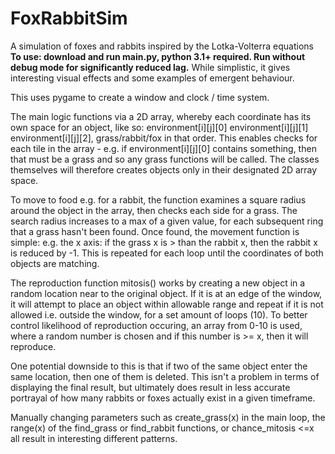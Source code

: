 # FoxRabbitSim
A simulation of foxes and rabbits inspired by the Lotka-Volterra equations
**To use: download and run main.py, python 3.1+ required. Run without debug mode for significantly reduced lag.**
While simplistic, it gives interesting visual effects and some examples of emergent behaviour.

This uses pygame to create a window and clock / time system.

The main logic functions via a 2D array, whereby each coordinate has its own space for an object, like so: environment[i][j][0] environment[i][j][1] environment[i][j][2], grass/rabbit/fox in that order. This enables checks for each tile in the array - e.g. if environment[i][j][0] contains something, then that must be a grass and so any grass functions will be called. The classes themselves will therefore creates objects only in their designated 2D array space.

To move to food e.g. for a rabbit, the function examines a square radius around the object in the array, then checks each side for a grass. The search radius increases to a max of a given value, for each subsequent ring that a grass hasn't been found. Once found, the movement function is simple: e.g. the x axis: if the grass x is > than the rabbit x, then the rabbit x is reduced by -1. This is repeated for each loop until the coordinates of both objects are matching.

The reproduction function mitosis() works by creating a new object in a random location near to the original object. If it is at an edge of the window, it will attempt to place an object within allowable range and repeat if it is not allowed i.e. outside the window, for a set amount of loops (10). To better control likelihood of reproduction occuring, an array from 0-10 is used, where a random number is chosen and if this number is >= x, then it will reproduce. 

One potential downside to this is that if two of the same object enter the same location, then one of them is deleted. This isn't a problem in terms of displaying the final result, but ultimately does result in less accurate portrayal of how many rabbits or foxes actually exist in a given timeframe.

Manually changing parameters such as create_grass(x) in the main loop, the range(x) of the find_grass or find_rabbit functions, or chance_mitosis <=x all result in interesting different patterns.

